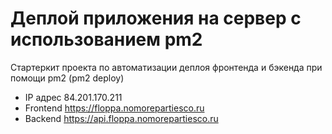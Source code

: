# Деплой приложения на сервер с использованием pm2

Стартеркит проекта по автоматизации деплоя фронтенда и бэкенда при помощи pm2 (pm2 deploy)

- IP адрес 84.201.170.211
- Frontend https://floppa.nomorepartiesco.ru
- Backend https://api.floppa.nomorepartiesco.ru
